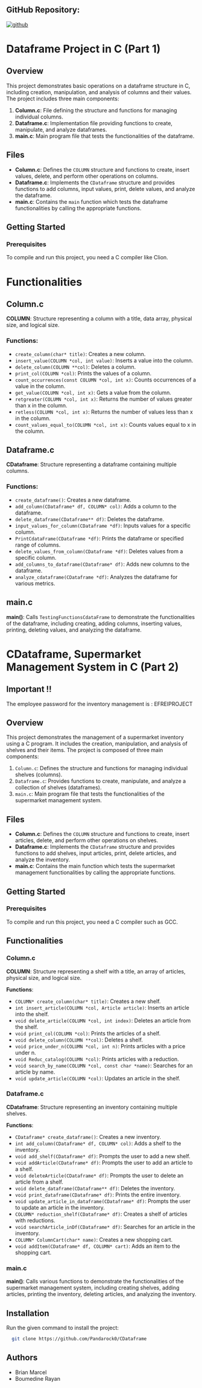 ## GitHub Repository: 
[![github](https://img.shields.io/badge/Project's_link-black?style=for-the-badge&logo=github&logoColor=white)](https://github.com/Pandarock0/CDataframe)

# Dataframe Project in C (Part 1)

## Overview

This project demonstrates basic operations on a dataframe structure in C, including creation, manipulation, and analysis of columns and their values. The project includes three main components:

1. **Column.c**: File defining the structure and functions for managing individual columns.
2. **Dataframe.c**: Implementation file providing functions to create, manipulate, and analyze dataframes.
3. **main.c**: Main program file that tests the functionalities of the dataframe.

## Files

- **Column.c**: Defines the `COLUMN` structure and functions to create, insert values, delete, and perform other operations on columns.
- **Dataframe.c**: Implements the `CDataframe` structure and provides functions to add columns, input values, print, delete values, and analyze the dataframe.
- **main.c**: Contains the `main` function which tests the dataframe functionalities by calling the appropriate functions.

## Getting Started

### Prerequisites

To compile and run this project, you need a C compiler like Clion.

# Functionalities

## Column.c

**COLUMN**: Structure representing a column with a title, data array, physical size, and logical size.

### Functions:

- `create_column(char* title)`: Creates a new column.
- `insert_value(COLUMN *col, int value)`: Inserts a value into the column.
- `delete_column(COLUMN **col)`: Deletes a column.
- `print_col(COLUMN *col)`: Prints the values of a column.
- `count_occurrences(const COLUMN *col, int x)`: Counts occurrences of a value in the column.
- `get_value(COLUMN *col, int x)`: Gets a value from the column.
- `retgreater(COLUMN *col, int x)`: Returns the number of values greater than x in the column.
- `retless(COLUMN *col, int x)`: Returns the number of values less than x in the column.
- `count_values_equal_to(COLUMN *col, int x)`: Counts values equal to x in the column.

## Dataframe.c

**CDataframe**: Structure representing a dataframe containing multiple columns.

### Functions:

- `create_dataframe()`: Creates a new dataframe.
- `add_column(CDataframe* df, COLUMN* col)`: Adds a column to the dataframe.
- `delete_dataframe(CDataframe** df)`: Deletes the dataframe.
- `input_values_for_column(CDataframe *df)`: Inputs values for a specific column.
- `PrintCdataFrame(CDataframe *df)`: Prints the dataframe or specified range of columns.
- `delete_values_from_column(CDataframe *df)`: Deletes values from a specific column.
- `add_columns_to_dataframe(CDataframe* df)`: Adds new columns to the dataframe.
- `analyze_cdataframe(CDataframe *df)`: Analyzes the dataframe for various metrics.

## main.c

**main()**: Calls `TestingFunctionsCdataFrame` to demonstrate the functionalities of the dataframe, including creating, adding columns, inserting values, printing, deleting values, and analyzing the dataframe.

# CDataframe, Supermarket Management System in C (Part 2)

## Important !!
The employee password for the inventory management is : EFREIPROJECT

## Overview
This project demonstrates the management of a supermarket inventory using a C program. It includes the creation, manipulation, and analysis of shelves and their items. The project is composed of three main components:

1. `Column.c`: Defines the structure and functions for managing individual shelves (columns).
2. `Dataframe.c`: Provides functions to create, manipulate, and analyze a collection of shelves (dataframes).
3. `main.c`: Main program file that tests the functionalities of the supermarket management system.

## Files

- **Column.c**: Defines the `COLUMN` structure and functions to create, insert articles, delete, and perform other operations on shelves.
- **Dataframe.c**: Implements the `CDataframe` structure and provides functions to add shelves, input articles, print, delete articles, and analyze the inventory.
- **main.c**: Contains the main function which tests the supermarket management functionalities by calling the appropriate functions.

## Getting Started

### Prerequisites

To compile and run this project, you need a C compiler such as GCC.

## Functionalities

### Column.c

**COLUMN**: Structure representing a shelf with a title, an array of articles, physical size, and logical size.

**Functions**:

- `COLUMN* create_column(char* title)`: Creates a new shelf.
- `int insert_article(COLUMN *col, Article article)`: Inserts an article into the shelf.
- `void delete_article(COLUMN *col, int index)`: Deletes an article from the shelf.
- `void print_col(COLUMN *col)`: Prints the articles of a shelf.
- `void delete_column(COLUMN **col)`: Deletes a shelf.
- `void price_under_n(COLUMN *col, int n)`: Prints articles with a price under n.
- `void Reduc_catalog(COLUMN *col)`: Prints articles with a reduction.
- `void search_by_name(COLUMN *col, const char *name)`: Searches for an article by name.
- `void update_article(COLUMN *col)`: Updates an article in the shelf.

### Dataframe.c

**CDataframe**: Structure representing an inventory containing multiple shelves.

**Functions**:

- `CDataframe* create_dataframe()`: Creates a new inventory.
- `int add_column(CDataframe* df, COLUMN* col)`: Adds a shelf to the inventory.
- `void add_shelf(CDataframe* df)`: Prompts the user to add a new shelf.
- `void addArticle(CDataframe* df)`: Prompts the user to add an article to a shelf.
- `void deleteArticle(CDataframe* df)`: Prompts the user to delete an article from a shelf.
- `void delete_dataframe(CDataframe** df)`: Deletes the inventory.
- `void print_dataframe(CDataframe* df)`: Prints the entire inventory.
- `void update_article_in_dataframe(CDataframe* df)`: Prompts the user to update an article in the inventory.
- `COLUMN* reduction_shelf(CDataframe* df)`: Creates a shelf of articles with reductions.
- `void searchArticle_inDf(CDataframe* df)`: Searches for an article in the inventory.
- `COLUMN* ColumnCart(char* name)`: Creates a new shopping cart.
- `void addItem(CDataframe* df, COLUMN* cart)`: Adds an item to the shopping cart.

### main.c

**main()**: Calls various functions to demonstrate the functionalities of the supermarket management system, including creating shelves, adding articles, printing the inventory, deleting articles, and analyzing the inventory.

## Installation 
Run the given command to install the project:

```bash
  git clone https://github.com/Pandarock0/CDataframe
```

## Authors

- Brian Marcel
- Boumedine Rayan
